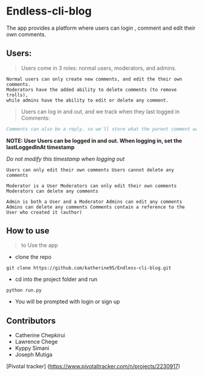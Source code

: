# Endless-cli-blog
The app provides a platform where users can login , comment and edit their own comments.
## Users: 
> Users come in 3 roles: normal users, moderators, and admins.
```
Normal users can only create new comments, and edit the their own comments.
Moderators have the added ability to delete comments (to remove trolls), 
while admins have the ability to edit or delete any comment. 
```
> Users can log in and out, and we track when they last logged in Comments:
``` Comments are simply a message, a timestamp, and the author.
Comments can also be a reply, so we'll store what the parent comment was. 
```
**NOTE: User Users can be logged in and out. When logging in, set the lastLoggedInAt timestamp**

*Do not modify this timestamp when logging out*

```
Users can only edit their own comments Users cannot delete any comments
```

```
Moderator is a User Moderators can only edit their own comments Moderators can delete any comments
```
```
Admin is both a User and a Moderator Admins can edit any comments Admins can delete any comments Comments contain a reference to the User who created it (author)
```
## How to use
> to Use the app
* clone the repo

`git clone https://github.com/katherine95/Endless-cli-blog.git`

* cd into the project folder and run

` python run.py `

* You will be prompted with login or sign up

## Contributors
* Catherine Chepkirui
* Lawrence Chege
* Kyppy Simani
* Joseph Mutiga

[Pivotal tracker] (https://www.pivotaltracker.com/n/projects/2230917)

